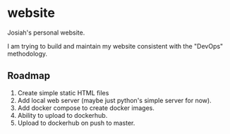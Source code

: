 # website
Josiah's personal website.

I am trying to build and maintain my website consistent with the "DevOps" methodology.

## Roadmap

1. Create simple static HTML files
2. Add local web server (maybe just python's simple server for now).
3. Add docker compose to create docker images.
4. Ability to upload to dockerhub.
5. Upload to dockerhub on push to master.
